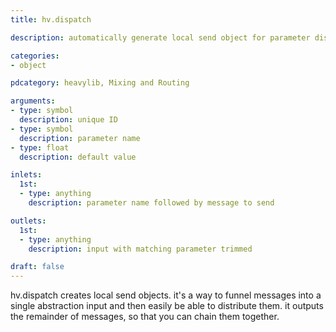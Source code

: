 ```yaml
---
title: hv.dispatch

description: automatically generate local send object for parameter distribution

categories:
- object

pdcategory: heavylib, Mixing and Routing

arguments:
- type: symbol
  description: unique ID
- type: symbol
  description: parameter name
- type: float
  description: default value

inlets:
  1st:
  - type: anything
    description: parameter name followed by message to send

outlets:
  1st:
  - type: anything
    description: input with matching parameter trimmed

draft: false
---
```

hv.dispatch creates local send objects. it's a way to funnel messages into a single abstraction input and then easily be able to distribute them. it outputs the remainder of messages, so that you can chain them together.
